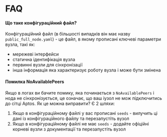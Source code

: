 # FAQ

#### Що таке конфігураційний файл?
Конфігураційний файл (в більшості випадків він має назву `public_full_node.yaml`) - це файл, в якому прописані ключеві параметри вузла, такі як:
+ мережеві інтерфейси
+ статична ідентифікація вузла
+ первинні вузли для сінхронізації
+ інша інформація яка характеризує роботу вузла і може бути змінена

#### Помилка NoAvailablePeers

Якщо в логах ви бачите помику, яка починається з `NoAvailablePeers` і нода не сінхронізується, це означає, що ваш іузол не мож підключитись до сітці Aptos.
Як це можна виправити? Є 2 шляхи:
1. Якщо в конфігураційному файлі у вас прописані `seeds` - вилучить ці дані із конфігураційного файлу та перезапустіть вузол
2. Якщо в конфігураційному файлі не має `seeds` - додайте офіційні корневі вузли з документації та перезапустіть вузол  
